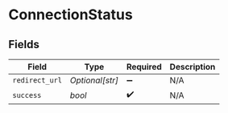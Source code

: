 # ConnectionStatus


## Fields

| Field              | Type               | Required           | Description        |
| ------------------ | ------------------ | ------------------ | ------------------ |
| `redirect_url`     | *Optional[str]*    | :heavy_minus_sign: | N/A                |
| `success`          | *bool*             | :heavy_check_mark: | N/A                |